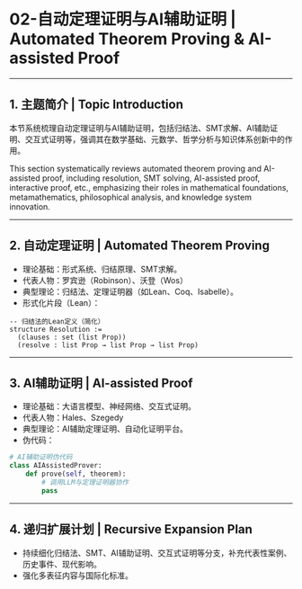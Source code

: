 # 02-自动定理证明与AI辅助证明 | Automated Theorem Proving & AI-assisted Proof

---

## 1. 主题简介 | Topic Introduction

本节系统梳理自动定理证明与AI辅助证明，包括归结法、SMT求解、AI辅助证明、交互式证明等，强调其在数学基础、元数学、哲学分析与知识体系创新中的作用。

This section systematically reviews automated theorem proving and AI-assisted proof, including resolution, SMT solving, AI-assisted proof, interactive proof, etc., emphasizing their roles in mathematical foundations, metamathematics, philosophical analysis, and knowledge system innovation.

---

## 2. 自动定理证明 | Automated Theorem Proving

- 理论基础：形式系统、归结原理、SMT求解。
- 代表人物：罗宾逊（Robinson）、沃登（Wos）
- 典型理论：归结法、定理证明器（如Lean、Coq、Isabelle）。
- 形式化片段（Lean）：

```lean
-- 归结法的Lean定义（简化）
structure Resolution :=
  (clauses : set (list Prop))
  (resolve : list Prop → list Prop → list Prop)
```

---

## 3. AI辅助证明 | AI-assisted Proof

- 理论基础：大语言模型、神经网络、交互式证明。
- 代表人物：Hales、Szegedy
- 典型理论：AI辅助定理证明、自动化证明平台。
- 伪代码：

```python
# AI辅助证明伪代码
class AIAssistedProver:
    def prove(self, theorem):
        # 调用LLM与定理证明器协作
        pass
```

---

## 4. 递归扩展计划 | Recursive Expansion Plan

- 持续细化归结法、SMT、AI辅助证明、交互式证明等分支，补充代表性案例、历史事件、现代影响。
- 强化多表征内容与国际化标准。
